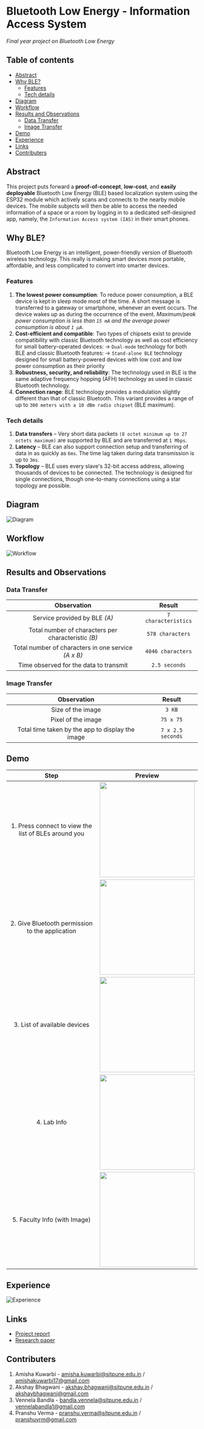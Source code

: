 # Bluetooth Low Energy - Information Access System
*Final year project on Bluetooth Low Energy*

## Table of contents
* [Abstract](#abstract)
* [Why BLE?](#why-ble)
  + [Features](#features)
  + [Tech details](#tech-details)
* [Diagram](#diagram)
* [Workflow](#workflow)
* [Results and Observations](#results-and-observations)
  + [Data Transfer](#data-transfer)
  + [Image Transfer](#image-transfer)
* [Demo](#demo)
* [Experience](#experience)
* [Links](#links)
* [Contributers](#contributers)


## Abstract
This project puts forward a **proof-of-concept**, **low-cost**, and **easily deployable** Bluetooth Low Energy (BLE) based localization system using the ESP32 module which actively scans and connects to the nearby mobile devices. The mobile subjects will then be able to access the needed information of a space or a room by logging in to a dedicated self-designed app, namely, the `Information Access system (IAS)` in their smart phones.

## Why BLE?
Bluetooth Low Energy is an intelligent, power-friendly version of Bluetooth wireless
technology. This really is making smart devices more portable, affordable, and less complicated
to convert into smarter devices.

### Features
1. **The lowest power consumption**: To reduce power consumption, a BLE device is kept in sleep mode most of the time. A short message is transferred to a gateway or smartphone, whenever an event occurs. The device wakes up as during the occurrence of the event. *Maximum/peak power consumption is less than `15 mA` and the average power consumption is about `1 μA`.*
2. **Cost-efficient and compatible**: Two types of chipsets exist to provide compatibility with classic Bluetooth technology as well as cost efficiency for small battery-operated devices:
→ `Dual-mode` technology for both BLE and classic Bluetooth features:
→ `Stand-alone BLE` technology designed for small battery-powered devices with low cost and low power consumption as their priority
3. **Robustness, security, and reliability**: The technology used in BLE is the same adaptive frequency hopping (AFH) technology as used in classic Bluetooth technology.
4. **Connection range**: BLE technology provides a modulation slightly different than that of classic Bluetooth. This variant provides a range of up to `300 meters with a 10 dBm radio chipset` (BLE maximum).

### Tech details
1. **Data transfers** – Very short data packets `(8 octet minimum up to 27 octets maximum)` are supported by BLE and are transferred at `1 Mbps`.
2. **Latency** – BLE can also support connection setup and transferring of data in as quickly as `6ms`. The time lag taken during data transmission is up to `3ms`.
3. **Topology** – BLE uses every slave's 32-bit access address, allowing thousands of devices to be connected. The technology is designed for single connections, though one-to-many connections using a star topology are possible.

## Diagram
![Diagram](https://github.com/pranshu-verma/BLEIAS/blob/master/Screenshots/block-diagram.png)

## Workflow
![Workflow](https://github.com/pranshu-verma/BLEIAS/blob/master/Screenshots/workflow.jpg)

## Results and Observations

### Data Transfer

| Observation | Result |
| :---: | :---: |
| Service provided by BLE *(A)* | `7 characteristics` |
| Total number of characters per characteristic *(B)*| `578 characters` |
| Total number of characters in one service *(A x B)* | `4046 characters` |
| Time observed for the data to transmit | `2.5 seconds` |

### Image Transfer

| Observation | Result |
| :---: | :---: |
| Size of the image | `3 KB` |
| Pixel of the image | `75 x 75` |
| Total time taken by the app to display the image | `7 x 2.5 seconds` | 

## Demo

| Step  | Preview |
| :-------------: | :-------------: |
| 1. Press connect to view the list of BLEs around you | <img src="https://github.com/pranshu-verma/BLEIAS/blob/master/Screenshots/home.jpeg" width="250px">  |
| 2. Give Bluetooth permission to the application | <img src="https://github.com/pranshu-verma/BLEIAS/blob/master/Screenshots/bt-request.jpeg" width="250px">  |
| 3. List of available devices | <img src="https://github.com/pranshu-verma/BLEIAS/blob/master/Screenshots/list-ble.png" width="250px">  |
| 4. Lab Info | <img src="https://github.com/pranshu-verma/BLEIAS/blob/master/Screenshots/lab-info.png" width="250px">  |
| 5. Faculty Info (with Image) | <img src="https://github.com/pranshu-verma/BLEIAS/blob/master/Screenshots/faculty-info.png" width="250px">  |

## Experience
![Experience](https://github.com/pranshu-verma/BLEIAS/blob/master/Screenshots/irl-example.png)

## Links
* [Project report](https://drive.google.com/file/d/1g5iRCCeRysPG2UQmxSBpCURfNOPGbmp8/view?usp=sharing) 
* [Research paper](https://drive.google.com/file/d/1Nt02oB1f3RyGd3N0XGsK91FEk0I8R74O/view?usp=sharing)

## Contributers
1. Amisha Kuwarbi - amisha.kuwarbi@sitpune.edu.in / amishakuwarbi17@gmail.com
2. Akshay Bhagwani - akshay.bhagwani@sitpune.edu.in / akshaybhagwani@gmail.com
3. Vennela Bandla - bandla.vennela@sitpune.edu.in / vennelabandla1@gmail.com
4. Pranshu Verma - pranshu.verma@sitpune.edu.in / pranshuvrm@gmail.com
